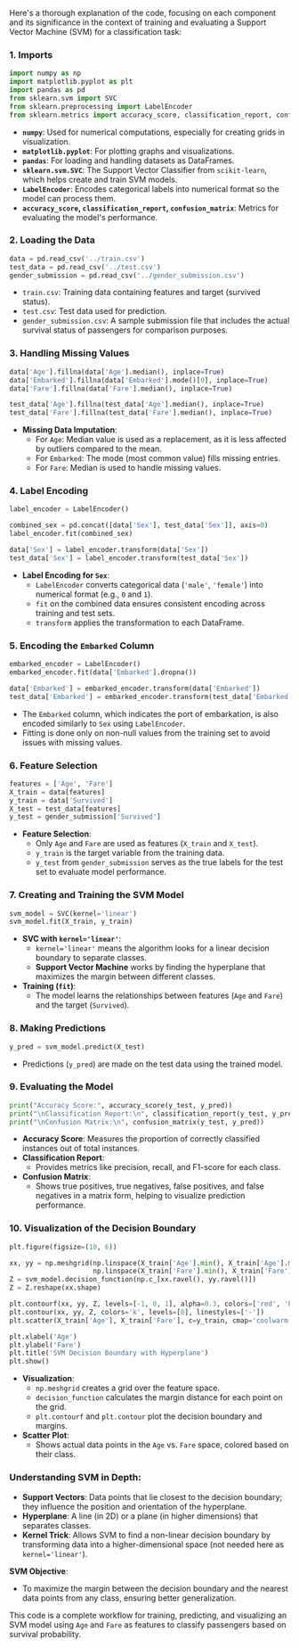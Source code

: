 Here's a thorough explanation of the code, focusing on each component and its significance in the context of training and evaluating a Support Vector Machine (SVM) for a classification task:

### 1. **Imports**
```python
import numpy as np
import matplotlib.pyplot as plt
import pandas as pd
from sklearn.svm import SVC
from sklearn.preprocessing import LabelEncoder
from sklearn.metrics import accuracy_score, classification_report, confusion_matrix
```
- **`numpy`**: Used for numerical computations, especially for creating grids in visualization.
- **`matplotlib.pyplot`**: For plotting graphs and visualizations.
- **`pandas`**: For loading and handling datasets as DataFrames.
- **`sklearn.svm.SVC`**: The Support Vector Classifier from `scikit-learn`, which helps create and train SVM models.
- **`LabelEncoder`**: Encodes categorical labels into numerical format so the model can process them.
- **`accuracy_score`, `classification_report`, `confusion_matrix`**: Metrics for evaluating the model's performance.

### 2. **Loading the Data**
```python
data = pd.read_csv('../train.csv')
test_data = pd.read_csv('../test.csv')
gender_submission = pd.read_csv('../gender_submission.csv')
```
- `train.csv`: Training data containing features and target (survived status).
- `test.csv`: Test data used for prediction.
- `gender_submission.csv`: A sample submission file that includes the actual survival status of passengers for comparison purposes.

### 3. **Handling Missing Values**
```python
data['Age'].fillna(data['Age'].median(), inplace=True)
data['Embarked'].fillna(data['Embarked'].mode()[0], inplace=True)
data['Fare'].fillna(data['Fare'].median(), inplace=True)

test_data['Age'].fillna(test_data['Age'].median(), inplace=True)
test_data['Fare'].fillna(test_data['Fare'].median(), inplace=True)
```
- **Missing Data Imputation**:
  - For `Age`: Median value is used as a replacement, as it is less affected by outliers compared to the mean.
  - For `Embarked`: The mode (most common value) fills missing entries.
  - For `Fare`: Median is used to handle missing values.

### 4. **Label Encoding**
```python
label_encoder = LabelEncoder()

combined_sex = pd.concat([data['Sex'], test_data['Sex']], axis=0)
label_encoder.fit(combined_sex)

data['Sex'] = label_encoder.transform(data['Sex'])
test_data['Sex'] = label_encoder.transform(test_data['Sex'])
```
- **Label Encoding for `Sex`**:
  - `LabelEncoder` converts categorical data (`'male'`, `'female'`) into numerical format (e.g., `0` and `1`).
  - `fit` on the combined data ensures consistent encoding across training and test sets.
  - `transform` applies the transformation to each DataFrame.

### 5. **Encoding the `Embarked` Column**
```python
embarked_encoder = LabelEncoder()
embarked_encoder.fit(data['Embarked'].dropna())

data['Embarked'] = embarked_encoder.transform(data['Embarked'])
test_data['Embarked'] = embarked_encoder.transform(test_data['Embarked'])
```
- The `Embarked` column, which indicates the port of embarkation, is also encoded similarly to `Sex` using `LabelEncoder`.
- Fitting is done only on non-null values from the training set to avoid issues with missing values.

### 6. **Feature Selection**
```python
features = ['Age', 'Fare']
X_train = data[features]
y_train = data['Survived']
X_test = test_data[features]
y_test = gender_submission['Survived']
```
- **Feature Selection**:
  - Only `Age` and `Fare` are used as features (`X_train` and `X_test`).
  - `y_train` is the target variable from the training data.
  - `y_test` from `gender_submission` serves as the true labels for the test set to evaluate model performance.

### 7. **Creating and Training the SVM Model**
```python
svm_model = SVC(kernel='linear')
svm_model.fit(X_train, y_train)
```
- **SVC with `kernel='linear'`**:
  - `kernel='linear'` means the algorithm looks for a linear decision boundary to separate classes.
  - **Support Vector Machine** works by finding the hyperplane that maximizes the margin between different classes.
- **Training (`fit`)**:
  - The model learns the relationships between features (`Age` and `Fare`) and the target (`Survived`).

### 8. **Making Predictions**
```python
y_pred = svm_model.predict(X_test)
```
- Predictions (`y_pred`) are made on the test data using the trained model.

### 9. **Evaluating the Model**
```python
print("Accuracy Score:", accuracy_score(y_test, y_pred))
print("\nClassification Report:\n", classification_report(y_test, y_pred))
print("\nConfusion Matrix:\n", confusion_matrix(y_test, y_pred))
```
- **Accuracy Score**: Measures the proportion of correctly classified instances out of total instances.
- **Classification Report**:
  - Provides metrics like precision, recall, and F1-score for each class.
- **Confusion Matrix**:
  - Shows true positives, true negatives, false positives, and false negatives in a matrix form, helping to visualize prediction performance.

### 10. **Visualization of the Decision Boundary**
```python
plt.figure(figsize=(10, 6))

xx, yy = np.meshgrid(np.linspace(X_train['Age'].min(), X_train['Age'].max(), 100),
                     np.linspace(X_train['Fare'].min(), X_train['Fare'].max(), 100))
Z = svm_model.decision_function(np.c_[xx.ravel(), yy.ravel()])
Z = Z.reshape(xx.shape)

plt.contourf(xx, yy, Z, levels=[-1, 0, 1], alpha=0.3, colors=['red', 'blue', 'green'])
plt.contour(xx, yy, Z, colors='k', levels=[0], linestyles=['-'])
plt.scatter(X_train['Age'], X_train['Fare'], c=y_train, cmap='coolwarm', edgecolors='k')

plt.xlabel('Age')
plt.ylabel('Fare')
plt.title('SVM Decision Boundary with Hyperplane')
plt.show()
```
- **Visualization**:
  - `np.meshgrid` creates a grid over the feature space.
  - `decision_function` calculates the margin distance for each point on the grid.
  - `plt.contourf` and `plt.contour` plot the decision boundary and margins.
- **Scatter Plot**:
  - Shows actual data points in the `Age` vs. `Fare` space, colored based on their class.

### **Understanding SVM in Depth**:
- **Support Vectors**: Data points that lie closest to the decision boundary; they influence the position and orientation of the hyperplane.
- **Hyperplane**: A line (in 2D) or a plane (in higher dimensions) that separates classes.
- **Kernel Trick**: Allows SVM to find a non-linear decision boundary by transforming data into a higher-dimensional space (not needed here as `kernel='linear'`).

**SVM Objective**:
- To maximize the margin between the decision boundary and the nearest data points from any class, ensuring better generalization.

This code is a complete workflow for training, predicting, and visualizing an SVM model using `Age` and `Fare` as features to classify passengers based on survival probability.